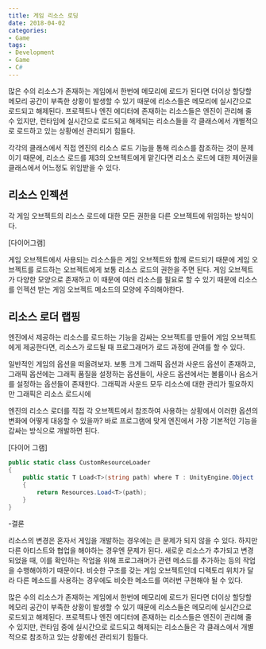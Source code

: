 ```yaml
---
title: 게임 리소스 로딩
date: 2018-04-02
categories:
- Game
tags:
- Development
- Game
- C#
---
```


 많은 수의 리소스가 존재하는 게임에서 한번에 메모리에 로드가 된다면 더이상 할당할 메모리 공간이 부족한 상황이 발생할 수 있기 때문에 리소스들은 메모리에 실시간으로 로드되고 해제된다. 프로젝트나 엔진 에디터에 존재하는 리소스들은 엔진이 관리해 줄 수 있지만, 런타임에 실시간으로 로드되고 해제되는 리소스들을 각 클래스에서 개별적으로 로드하고 있는 상황에선 관리되기 힘들다.

 각각의 클래스에서 직접 엔진의 리소스 로드 기능을 통해 리소스를 참조하는 것이 문제이기 때문에, 리소스 로드를 제3의 오브젝트에게 맡긴다면 리소스 로드에 대한 제어권을 클래스에서 어느정도 위임받을 수 있다. 

## 리소스 인젝션

 각 게임 오브젝트의 리소스 로드에 대한 모든 권한을 다른 오브젝트에 위임하는 방식이다. 

[다이어그램]

 게임 오브젝트에서 사용되는 리소스들은 게임 오브젝트와 함께 로드되기 때문에 게임 오브젝트를 로드하는 오브젝트에게 보통 리소스 로드의 권한을 주면 된다. 게임 오브젝트가 다양한 모양으로 존재하고 이 때문에 여러 리소스를 필요로 할 수 있기 때문에 리소스를 인젝션 받는 게임 오브젝트 메소드의 모양에 주의해야한다.

## 리소스 로더 랩핑

 엔진에서 제공하는 리소스를 로드하는 기능을 감싸는 오브젝트를 만들어 게임 오브젝트에게 제공한다면, 리소스가 로드될 때 프로그래머가 로드 과정에 관여를 할 수 있다.

 일반적인 게임의 옵션을 떠올려보자. 보통 크게 그래픽 옵션과 사운드 옵션이 존재하고, 그래픽 옵션에는 그래픽 품질을 설정하는 옵션들이, 사운드 옵션에서는 볼륨이나 음소거를 설정하는 옵션들이 존재한다. 그래픽과 사운드 모두 리소스에 대한 관리가 필요하지만 그래픽은 리소스 로드시에 



엔진의 리소스 로더를 직접 각 오브젝트에서 참조하여 사용하는 상황에서 이러한 옵션의 변화에 어떻게 대응할 수 있을까? 바로 프로그램에 맞게 엔진에서 가장 기본적인 기능을 감싸는 방식으로 개발하면 된다.

[다이어 그램]

```c#
public static class CustomResourceLoader
{
    public static T Load<T>(string path) where T : UnityEngine.Object
    {
        return Resources.Load<T>(path);
    }
}
```





-결론

 리소스의 변경은 혼자서 게임을 개발하는 경우에는 큰 문제가 되지 않을 수 있다. 하지만 다른 아티스트와 협업을 해야하는 경우엔 문제가 된다. 새로운 리소스가 추가되고 변경되었을 때, 이를 확인하는 작업을 위해 프로그래머가 관련 메소드를 추가하는 등의 작업을 수행해야하기 때문이다. 비슷한 구조를 갖는 게임 오브젝트인데 디렉토리 위치가 달라 다른 메소드를 사용하는 경우에도 비슷한 메소드를 여러번 구현해야 될 수 있다.

 많은 수의 리소스가 존재하는 게임에서 한번에 메모리에 로드가 된다면 더이상 할당할 메모리 공간이 부족한 상황이 발생할 수 있기 때문에 리소스들은 메모리에 실시간으로 로드되고 해제된다. 프로젝트나 엔진 에디터에 존재하는 리소스들은 엔진이 관리해 줄 수 있지만, 런타임 중에 실시간으로 로드되고 해제되는 리소스들은 각 클래스에서 개별적으로 참조하고 있는 상황에선 관리되기 힘들다.
